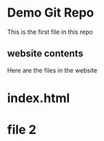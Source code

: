 # Demo Git Repo

This is the first file in this repo


## website contents

Here are the files in the website

# index.html
# file 2

